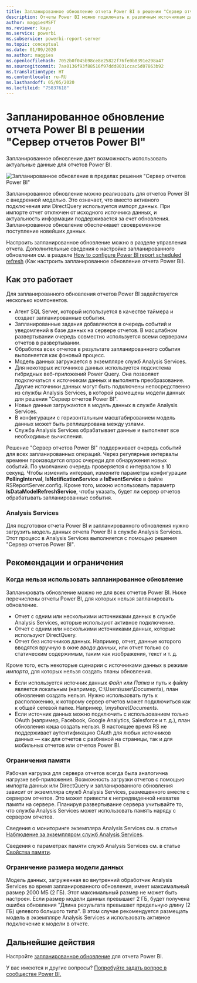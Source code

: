 ```yaml
---
title: Запланированное обновление отчета Power BI в решении "Сервер отчетов Power BI"
description: Отчеты Power BI можно подключать к различным источникам данных. В зависимости от способа использования данных доступны различные источники данных.
author: maggiesMSFT
ms.reviewer: kayu
ms.service: powerbi
ms.subservice: powerbi-report-server
ms.topic: conceptual
ms.date: 01/09/2020
ms.author: maggies
ms.openlocfilehash: 7052b0f045b98ce8e25822f76fe0b8391e298a47
ms.sourcegitcommit: 7aa0136f93f88516f97ddd8031ccac5d07863b92
ms.translationtype: HT
ms.contentlocale: ru-RU
ms.lasthandoff: 05/05/2020
ms.locfileid: "75837618"
---
```

# <a name="power-bi-report-scheduled-refresh-in-power-bi-report-server"></a>Запланированное обновление отчета Power BI в решении "Сервер отчетов Power BI"
Запланированное обновление дает возможность использовать актуальные данные для отчетов Power BI.

![Запланированное обновление в пределах решения "Сервер отчетов Power BI"](media/scheduled-refresh/scheduled-refresh-success.png)

Запланированное обновление можно реализовать для отчетов Power BI с внедренной моделью. Это означает, что вместо активного подключения или DirectQuery используется импорт данных. При импорте отчет отключен от исходного источника данных, и актуальность информации поддерживается за счет обновления. Запланированное обновление обеспечивает своевременное поступление новейших данных.

Настроить запланированное обновление можно в разделе управления отчета. Дополнительные сведения о настройке запланированного обновления см. в разделе [How to configure Power BI report scheduled refresh](configure-scheduled-refresh.md) (Как настроить запланированное обновление отчета Power BI).

## <a name="how-this-works"></a>Как это работает
Для запланированного обновления отчетов Power BI задействуется несколько компонентов.

* Агент SQL Server, который используется в качестве таймера и создает запланированные события.
* Запланированные задания добавляются в очередь событий и уведомлений в базе данных на сервере отчетов. В масштабном развертывании очередь совместно используется всеми серверами отчетов в развертывании.
* Обработка всех отчетов в результате запланированного события выполняется как фоновый процесс.
* Модель данных загружается в экземпляре служб Analysis Services.
* Для некоторых источников данных используется подсистема гибридных веб-приложений Power Query. Она позволяет подключаться к источникам данных и выполнять преобразование. Другие источники данных могут быть подключены непосредственно из службы Analysis Services, в которой размещены модели данных для решения "Сервер отчетов Power BI".
* Новые данные загружаются в модель данных в службе Analysis Services.
* В конфигурации с горизонтальным масштабированием модель данных может быть реплицирована между узлами.
* Служба Analysis Services обрабатывает данные и выполняет все необходимые вычисления.

Решение "Сервер отчетов Power BI" поддерживает очередь событий для всех запланированных операций. Через регулярные интервалы времени производится опрос очереди для обнаружения новых событий. По умолчанию очередь проверяется с интервалом в 10 секунд. Чтобы изменить интервал, измените параметры конфигурации **PollingInterval**, **IsNotificationService** и **IsEventService** в файле RSReportServer.config. Кроме того, можно использовать параметр **IsDataModelRefreshService**, чтобы указать, будет ли сервер отчетов обрабатывать запланированные события.

### <a name="analysis-services"></a>Analysis Services
Для подготовки отчета Power BI и запланированного обновления нужно загрузить модель данных отчета Power BI в службе Analysis Services. Этот процесс в Analysis Services выполняется с помощью решения "Сервер отчетов Power BI".

## <a name="considerations-and-limitations"></a>Рекомендации и ограничения
### <a name="when-scheduled-refresh-cant-be-used"></a>Когда нельзя использовать запланированное обновление
Запланировать обновление можно не для всех отчетов Power BI. Ниже перечислены отчеты Power BI, для которых нельзя запланировать обновление.

* Отчет с одним или несколькими источниками данных в службе Analysis Services, которые используют активное подключение.
* Отчет с одним или несколькими источниками данных, которые используют DirectQuery.
* Отчет без источников данных. Например, отчет, данные которого вводятся вручную в окне *ввода данных*, или отчет только со статическим содержимым, таким как изображения, текст и т. д.

Кроме того, есть некоторые сценарии с источниками данных в режиме *импорта*, для которых нельзя создать планы обновления.

* Если используется источник данных *Файл* или *Папка* и путь к файлу является локальным (например, C:\Users\user\Documents), план обновления создать нельзя. Нужно использовать путь к расположению, к которому сервер отчетов может подключиться как к общей сетевой папке. Например, *\\myshare\Documents*.
* Если источник данных можно подключить с использованием только OAuth (например, Facebook, Google Analytics, Salesforce и т. д.), план обновления кэша создать нельзя. В настоящее время RS не поддерживает аутентификацию OAuth для любых источников данных — как для отчетов с разбивкой на страницы, так и для мобильных отчетов или отчетов Power BI.

### <a name="memory-limits"></a>Ограничения памяти
Рабочая нагрузка для сервера отчетов всегда была аналогична нагрузке веб-приложения. Возможность загрузки отчетов с помощью импорта данных или DirectQuery и запланированного обновления зависит от экземпляра служб Analysis Services, размещенного вместе с сервером отчетов. Это может привести к непредвиденной нехватке памяти на сервере. Планируя развертывание сервера учитывайте то, что служба Analysis Services может использовать память наряду с сервером отчетов.

Сведения о мониторинге экземпляра Analysis Services см. в статье [Наблюдение за экземпляром служб Analysis Services](https://docs.microsoft.com/sql/analysis-services/instances/monitor-an-analysis-services-instance).

Сведения о параметрах памяти служб Analysis Services см. в статье [Свойства памяти](https://docs.microsoft.com/sql/analysis-services/server-properties/memory-properties).

### <a name="data-model-size-limit"></a>Ограничение размера модели данных
Модель данных, загруженная во внутренний обработчик Analysis Services во время запланированного обновления, имеет максимальный размер 2000 МБ (2 ГБ). Этот максимальный размер не может быть настроен. Если размер модели данных превышает 2 ГБ, будет получена ошибка обновления "Длина результата превышает предельную длину (2 ГБ) целевого большого типа". В этом случае рекомендуется размещать модель в экземпляре Analysis Services и использовать активное подключение к модели в отчете.

## <a name="next-steps"></a>Дальнейшие действия
Настройте [запланированное обновление](configure-scheduled-refresh.md) для отчета Power BI.

У вас имеются и другие вопросы? [Попробуйте задать вопрос в сообществе Power BI.](https://community.powerbi.com/)
